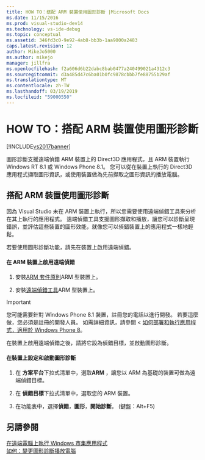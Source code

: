 ```yaml
---
title: HOW TO：搭配 ARM 裝置使用圖形診斷 |Microsoft Docs
ms.date: 11/15/2016
ms.prod: visual-studio-dev14
ms.technology: vs-ide-debug
ms.topic: conceptual
ms.assetid: 346fd3c0-9e92-4ab8-bb3b-1aa9000a2483
caps.latest.revision: 12
author: MikeJo5000
ms.author: mikejo
manager: jillfra
ms.openlocfilehash: f2a606d6b22dabc8bab0477a240499021a4312c3
ms.sourcegitcommit: d3a485d47c6ba01b0fc9878cbbb7fe88755b29af
ms.translationtype: MT
ms.contentlocale: zh-TW
ms.lasthandoff: 03/19/2019
ms.locfileid: "59000550"
---
```

# <a name="how-to-use-graphics-diagnostics-with-an-arm-device"></a>HOW TO：搭配 ARM 裝置使用圖形診斷
[!INCLUDE[vs2017banner](../includes/vs2017banner.md)]

圖形診斷支援遠端偵錯 ARM 裝置上的 Direct3D 應用程式，且 ARM 裝置執行 Windows RT 8.1 或 Windows Phone 8.1。 您可以從在裝置上執行的 Direct3D 應用程式擷取圖形資訊，或使用裝置做為先前擷取之圖形資訊的播放電腦。  
  
## <a name="using-graphics-diagnostics-with-an-arm-based-device"></a>搭配 ARM 裝置使用圖形診斷  
 因為 Visual Studio 未在 ARM 裝置上執行，所以您需要使用遠端偵錯工具來分析在其上執行的應用程式。 遠端偵錯工具支援圖形擷取和播放，讓您可以診斷呈現錯誤，並評估這些裝置的圖形效能，就像您可以偵錯裝置上的應用程式一樣地輕鬆。  
  
 若要使用圖形診斷功能，請先在裝置上啟用遠端偵錯。  
  
#### <a name="to-enable-remote-debugging-on-your-arm-based-device"></a>在 ARM 裝置上啟用遠端偵錯  
  
1.  安裝[ARM 套件原則](http://msdn.microsoft.com/windows/desktop/dn469188)ARM 型裝置上。  
  
2.  安裝[遠端偵錯工具](https://my.visualstudio.com/Downloads?q=remote%20tools%20visual%20studio%202015)ARM 型裝置上。  
  
> [!IMPORTANT]
>  您可能需要針對 Windows Phone 8.1 裝置，註冊您的電話以進行開發。 若要這麼做，您必須是註冊的開發人員。 如需詳細資訊，請參閱 <<c0> [ 如何部署和執行應用程式，適用於 Windows Phone 8](http://msdn.microsoft.com/library/windowsphone/develop/ff402565.aspx)。  
  
 在裝置上啟用遠端偵錯之後，請將它設為偵錯目標，並啟動圖形診斷。  
  
#### <a name="to-configure-and-start-graphics-diagnostics-on-your-device"></a>在裝置上設定和啟動圖形診斷  
  
1.  在 **方案平台**下拉式清單中，選取**ARM** ，讓您以 ARM 為基礎的裝置可做為遠端偵錯目標。  
  
2.  在 **偵錯目標**下拉式清單中，選取您的 ARM 裝置。  
  
3.  在功能表中，選擇**偵錯**，**圖形**，**開始診斷**。 (鍵盤：Alt+F5)  
  
## <a name="see-also"></a>另請參閱  
 [在遠端電腦上執行 Windows 市集應用程式](../debugger/run-windows-store-apps-on-a-remote-machine.md)   
 [如何：變更圖形診斷播放電腦](../debugger/how-to-change-the-graphics-diagnostics-playback-machine.md)
